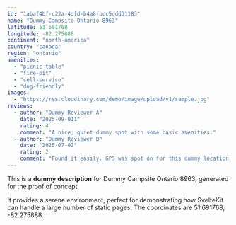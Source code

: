 ```yaml
---
id: "1abaf4bf-c22a-4dfd-b4a8-bcc5ddd31183"
name: "Dummy Campsite Ontario 8963"
latitude: 51.691768
longitude: -82.275888
continent: "north-america"
country: "canada"
region: "ontario"
amenities:
  - "picnic-table"
  - "fire-pit"
  - "cell-service"
  - "dog-friendly"
images:
  - "https://res.cloudinary.com/demo/image/upload/v1/sample.jpg"
reviews:
  - author: "Dummy Reviewer A"
    date: "2025-09-011"
    rating: 4
    comment: "A nice, quiet dummy spot with some basic amenities."
  - author: "Dummy Reviewer B"
    date: "2025-07-02"
    rating: 2
    comment: "Found it easily. GPS was spot on for this dummy location."
---
```


This is a **dummy description** for Dummy Campsite Ontario 8963, generated for the proof of concept.

It provides a serene environment, perfect for demonstrating how SvelteKit can handle a large number of static pages. The coordinates are 51.691768, -82.275888.
